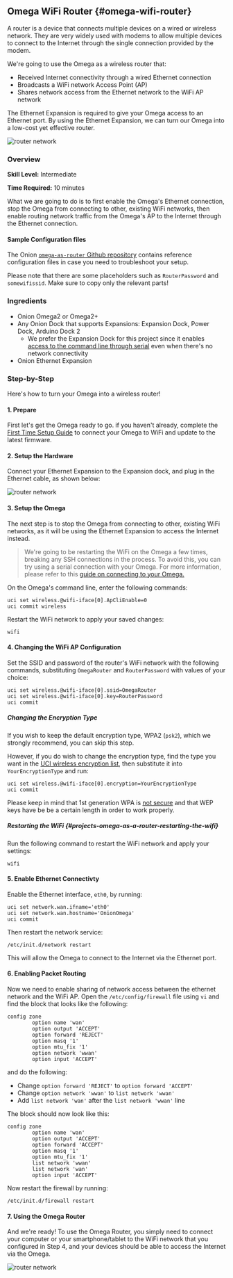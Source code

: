## Omega WiFi Router {#omega-wifi-router}

A router is a device that connects multiple devices on a wired or wireless network. They are very widely used with modems to allow multiple devices to connect to the Internet through the single connection provided by the modem.


We're going to use the Omega as a wireless router that:

* Received Internet connectivity through a wired Ethernet connection
* Broadcasts a WiFi network Access Point (AP)
* Shares network access from the Ethernet network to the WiFi AP network

The Ethernet Expansion is required to give your Omega access to an Ethernet port. By using the Ethernet Expansion, we can turn our Omega into a low-cost yet effective router.

![router network](./img/router-network.png)

### Overview

**Skill Level:** Intermediate

**Time Required:** 10 minutes

What we are going to do is to first enable the Omega's Ethernet connection, stop the Omega from connecting to other, existing WiFi networks, then enable routing network traffic from the Omega's AP to the Internet through the Ethernet connection.

#### Sample Configuration files

The Onion [`omega-as-router` Github repository](https://github.com/OnionIoT/omega-as-router) contains reference configuration files in case you need to troubleshoot your setup.

Please note that there are some placeholders such as `RouterPassword` and `somewifissid`. Make sure to copy only the relevant parts!


### Ingredients

* Onion Omega2 or Omega2+
* Any Onion Dock that supports Expansions: Expansion Dock, Power Dock, Arduino Dock 2
	* We prefer the Expansion Dock for this project since it enables [access to the command line through serial](https://docs.onion.io/omega2-docs/connecting-to-the-omega-terminal.html#connecting-to-the-omega-terminal-serial) even when there's no network connectivity
* Onion Ethernet Expansion

### Step-by-Step

Here's how to turn your Omega into a wireless router!

#### 1. Prepare

First let's get the Omega ready to go. if you haven't already, complete the [First Time Setup Guide](https://docs.onion.io/omega2-docs/first-time-setup.html) to connect your Omega to WiFi and update to the latest firmware.

#### 2. Setup the Hardware

Connect your Ethernet Expansion to the Expansion dock, and plug in the Ethernet cable, as shown below:

![router network](./img/router-setup.jpg)


#### 3. Setup the Omega

The next step is to stop the Omega from connecting to other, existing WiFi networks, as it will be using the Ethernet Expansion to access the Internet instead.

>We're going to be restarting the WiFi on the Omega a few times, breaking any SSH connections in the process. To avoid this, you can try using a serial connection with your Omega. For more information, please refer to this [guide on connecting to your Omega.](#connecting-to-the-omega-terminal)

On the Omega's command line, enter the following commands:

```
uci set wireless.@wifi-iface[0].ApCliEnable=0
uci commit wireless
```

Restart the WiFi network to apply your saved changes:

```
wifi
```


#### 4. Changing the WiFi AP Configuration

Set the SSID and password of the router's WiFi network with the following commands, substituting `OmegaRouter` and `RouterPassword` with values of your choice:

```
uci set wireless.@wifi-iface[0].ssid=OmegaRouter
uci set wireless.@wifi-iface[0].key=RouterPassword
uci commit
```

##### Changing the Encryption Type

If you wish to keep the default encryption type, WPA2 (`psk2`), which we strongly recommend, you can skip this step.

However, if you do wish to change the encryption type, find the type you want in the [UCI wireless encryption list](https://wiki.openwrt.org/doc/uci/wireless/encryption), then substitute it into `YourEncryptionType` and run:

```
uci set wireless.@wifi-iface[0].encryption=YourEncryptionType
uci commit
```

Please keep in mind that 1st generation WPA is [not secure](http://www.pcworld.com/article/153396/wifi_hacked.html) and that WEP keys have be be a certain length in order to work properly.

##### Restarting the WiFi {#projects-omega-as-a-router-restarting-the-wifi}

Run the following command to restart the WiFi network and apply your settings:

```
wifi
```

#### 5. Enable Ethernet Connectivty

Enable the Ethernet interface, `eth0`, by running:

```
uci set network.wan.ifname='eth0'
uci set network.wan.hostname='OnionOmega'
uci commit
```

Then restart the network service:

```
/etc/init.d/network restart
```

This will allow the Omega to connect to the Internet via the Ethernet port.

#### 6. Enabling Packet Routing

Now we need to enable sharing of network access between the ethernet network and the WiFi AP. Open the `/etc/config/firewall` file using `vi` and find the block that looks like the following:

```
config zone
        option name 'wan'
        option output 'ACCEPT'
        option forward 'REJECT'
        option masq '1'
        option mtu_fix '1'
        option network 'wwan'
        option input 'ACCEPT'
```

and do the following:

* Change `option forward 'REJECT'` to `option forward 'ACCEPT'`
* Change `option network 'wwan'` to `list network 'wwan'`
* Add `list network 'wan'` after the `list network 'wwan'` line

The block should now look like this:

```
config zone
        option name 'wan'
        option output 'ACCEPT'
        option forward 'ACCEPT'
        option masq '1'
        option mtu_fix '1'   
        list network 'wwan'  
        list network 'wan'   
        option input 'ACCEPT'
```

Now restart the firewall by running:

```
/etc/init.d/firewall restart
```

#### 7. Using the Omega Router

And we're ready! To use the Omega Router, you simply need to connect your computer or your smartphone/tablet to the WiFi network that you configured in Step 4, and your devices should be able to access the Internet via the Omega.

![router network](./img/router-network.png)
